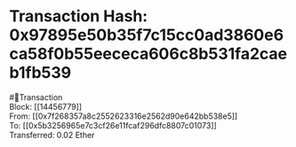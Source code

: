 
Transaction Hash: 0x97895e50b35f7c15cc0ad3860e6ca58f0b55eececa606c8b531fa2caeb1fb539
====================================================================================
  
#💸Transaction  
Block: [[14456779]]  
From: [[0x7f268357a8c2552623316e2562d90e642bb538e5]]  
To: [[0x5b3256965e7c3cf26e11fcaf296dfc8807c01073]]  
Transferred: 0.02 Ether
